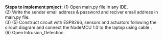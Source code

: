 <b>Steps to implement project:</b>
(1) Open main.py file in any IDE.<br/>
(2) Write the sender email address & password and reciver email address in main.py file.<br/>
(3)
(5) Construct circuit with ESP8266, sensors and actuators following the circuit diagram and connect the NodeMCU 1.0 to the laptop using cable .<br/>
(6) Open Intrusion_Detection.
